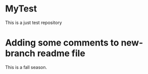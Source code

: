 # MyTest
This is a just test repository
# Adding some comments to new-branch readme file
This is a fall season.
